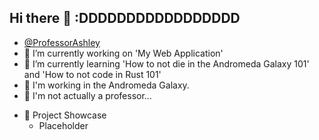 ## Hi there 👋 :DDDDDDDDDDDDDDDDD

- [@ProfessorAshley](https://github.com/professorashley)
- 🔭 I’m currently working on 'My Web Application'
- 🌱 I’m currently learning 'How to not die in the Andromeda Galaxy 101' and 'How to not code in Rust 101'
- 🌌 I'm working in the Andromeda Galaxy.
- 🚦 I'm not actually a professor...



<!---
tekichan/tekichan is a ✨ special ✨ repository because its `README.md` (this file) appears on your GitHub profile.
You can click the Preview link to take a look at your changes.
--->

- 💼 Project Showcase
  - Placeholder
